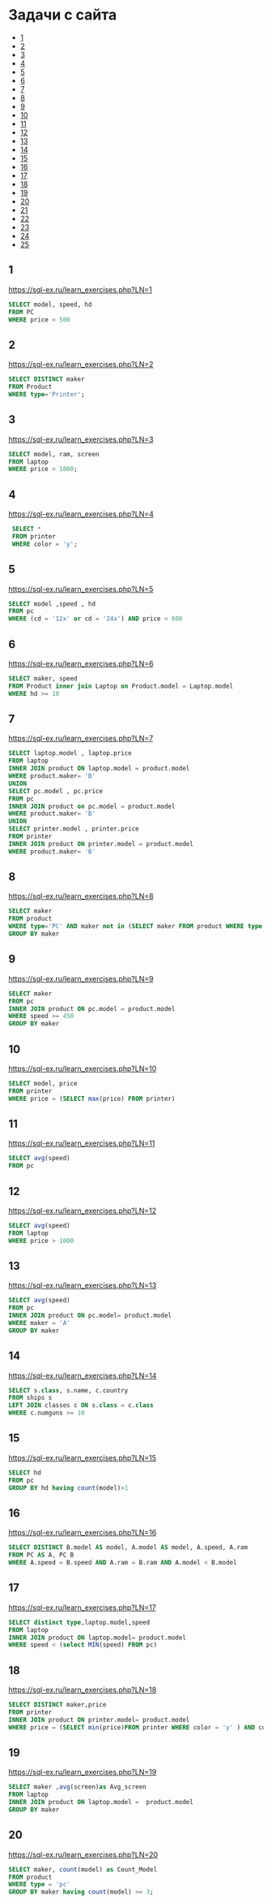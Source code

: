 # Задачи с сайта 
+ [1](#1)
+ [2](#2)
+ [3](#3)
+ [4](#4)
+ [5](#5)
+ [6](#6)
+ [7](#7)
+ [8](#8)
+ [9](#9)
+ [10](#10)
+ [11](#11)
+ [12](#12)
+ [13](#13)
+ [14](#14)
+ [15](#15)
+ [16](#16)
+ [17](#17)
+ [18](#18)
+ [19](#19)
+ [20](#20)
+ [21](#21)
+ [22](#22)
+ [23](#23)
+ [24](#24)
+ [25](#25)





## 1

https://sql-ex.ru/learn_exercises.php?LN=1

```sql
SELECT model, speed, hd
FROM PC
WHERE price < 500
```
## 2

https://sql-ex.ru/learn_exercises.php?LN=2

```sql
SELECT DISTINCT maker
FROM Product 
WHERE type='Printer';
```
## 3

https://sql-ex.ru/learn_exercises.php?LN=3

```sql
SELECT model, ram, screen 
FROM laptop
WHERE price > 1000;
```
## 4

https://sql-ex.ru/learn_exercises.php?LN=4

```sql
 SELECT * 
 FROM printer 
 WHERE color = 'y';
```
## 5

https://sql-ex.ru/learn_exercises.php?LN=5

```sql
SELECT model ,speed , hd  
FROM pc 
WHERE (cd = '12x' or cd = '24x') AND price < 600
```

## 6

https://sql-ex.ru/learn_exercises.php?LN=6

```sql
SELECT maker, speed  
FROM Product inner join Laptop on Product.model = Laptop.model   
WHERE hd >= 10
```
## 7

https://sql-ex.ru/learn_exercises.php?LN=7

```sql
SELECT laptop.model , laptop.price  
FROM laptop 
INNER JOIN product ON laptop.model = product.model  
WHERE product.maker= 'B' 
UNION 
SELECT pc.model , pc.price 
FROM pc 
INNER JOIN product on pc.model = product.model  
WHERE product.maker= 'B' 
UNION 
SELECT printer.model , printer.price 
FROM printer 
INNER JOIN product ON printer.model = product.model  
WHERE product.maker= 'B'
```
## 8

https://sql-ex.ru/learn_exercises.php?LN=8

```sql
SELECT maker 
FROM product 
WHERE type='PC' AND maker not in (SELECT maker FROM product WHERE type = 'Laptop') 
GROUP BY maker
```

## 9

https://sql-ex.ru/learn_exercises.php?LN=9

```sql
SELECT maker 
FROM pc 
INNER JOIN product ON pc.model = product.model 
WHERE speed >= 450 
GROUP BY maker
```

## 10

https://sql-ex.ru/learn_exercises.php?LN=10

```sql
SELECT model, price  
FROM printer 
WHERE price = (SELECT max(price) FROM printer)
```
## 11

https://sql-ex.ru/learn_exercises.php?LN=11

```sql
SELECT avg(speed) 
FROM pc
```

## 12

https://sql-ex.ru/learn_exercises.php?LN=12

```sql
SELECT avg(speed) 
FROM laptop 
WHERE price > 1000 
```
## 13

https://sql-ex.ru/learn_exercises.php?LN=13

```sql
SELECT avg(speed) 
FROM pc 
INNER JOIN product ON pc.model= product.model 
WHERE maker = 'A'   
GROUP BY maker 
```

## 14

https://sql-ex.ru/learn_exercises.php?LN=14

```sql
SELECT s.class, s.name, c.country
FROM ships s
LEFT JOIN classes c ON s.class = c.class
WHERE c.numguns >= 10
```
## 15

https://sql-ex.ru/learn_exercises.php?LN=15

```sql
SELECT hd  
FROM pc 
GROUP BY hd having count(model)>1 
```
## 16

https://sql-ex.ru/learn_exercises.php?LN=16

```sql
SELECT DISTINCT B.model AS model, A.model AS model, A.speed, A.ram 
FROM PC AS A, PC B 
WHERE A.speed = B.speed AND A.ram = B.ram AND A.model < B.model 
```
## 17

https://sql-ex.ru/learn_exercises.php?LN=17

```sql
SELECT distinct type,laptop.model,speed
FROM laptop 
INNER JOIN product ON laptop.model= product.model  
WHERE speed < (select MIN(speed) FROM pc) 
```
## 18

https://sql-ex.ru/learn_exercises.php?LN=18

```sql
SELECT DISTINCT maker,price 
FROM printer 
INNER JOIN product ON printer.model= product.model  
WHERE price = (SELECT min(price)FROM printer WHERE color = 'y' ) AND color = 'y'  
```
## 19

https://sql-ex.ru/learn_exercises.php?LN=19

```sql
SELECT maker ,avg(screen)as Avg_screen 
FROM laptop 
INNER JOIN product ON laptop.model =  product.model 
GROUP BY maker  
```
## 20

https://sql-ex.ru/learn_exercises.php?LN=20

```sql
SELECT maker, count(model) as Count_Model 
FROM product 
WHERE type = 'pc' 
GROUP BY maker having count(model) >= 3;
```
